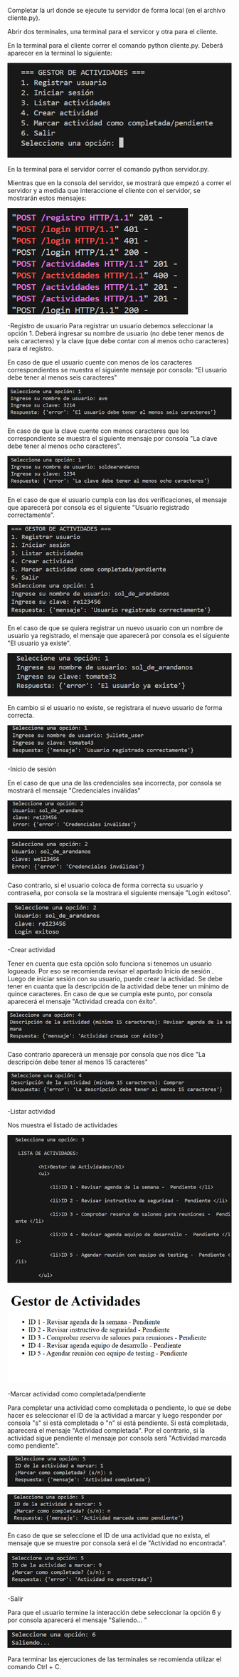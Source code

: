 Completar la url donde se ejecute tu servidor de forma local (en el archivo cliente.py).

Abrir dos terminales, una terminal para el servicor y otra para el cliente.

En la terminal para el cliente correr el comando python cliente.py.
Deberá aparecer en la terminal lo siguiente:

![alt text](images/image.png)

En la terminal para el servidor correr el comando python servidor.py.

Mientras que en la consola del servidor, se mostrará que empezó a correr el servidor y a medida que interaccione el cliente con el servidor, se mostrarán estos mensajes:

![alt text](images/image-17.png)

-Registro de usuario
Para registrar un usuario debemos seleccionar la opción 1.
Deberá ingresar su nombre de usuario (no debe tener menos de seis caracteres) y la clave (que debe contar con al menos ocho caracteres) para el registro. 

En caso de que el usuario cuente con menos de los caracteres correspondientes se muestra el siguiente mensaje por consola: "El usuario debe tener al menos seis caracteres"

![alt text](images/image-2.png)

En caso de que la clave cuente con menos caracteres que los correspondiente se muestra el siguiente mensaje por consola "La clave debe tener al menos ocho caracteres".

![alt text](images/image-1.png)

En el caso de que el usuario cumpla con las dos verificaciones, el mensaje que aparecerá por consola es el siguiente "Usuario registrado correctamente".

![alt text](images/image-3.png)

En el caso de que se quiera registrar un nuevo usuario con un nombre de usuario ya registrado, el mensaje que aparecerá por consola es el siguiente "El usuario ya existe".

![alt text](images/image-4.png)

En cambio si el usuario no existe, se registrara el nuevo usuario de forma correcta.

![alt text](images/image-5.png)

-Inicio de sesión

En el caso de que una de las credenciales sea incorrecta, por consola se mostrará el mensaje "Credenciales inválidas"

![alt text](images/image-6.png)

![alt text](images/image-7.png)

Caso contrario, si el usuario coloca de forma correcta su usuario y contraseña, por consola se la mostrara el siguiente mensaje "Login exitoso".

![alt text](images/image-8.png)

-Crear actividad

Tener en cuenta que esta opción solo funciona si tenemos un usuario logueado. Por eso se recomienda revisar el apartado Inicio de sesión .
Luego de iniciar sesión con su usuario, puede crear la actividad. Se debe tener en cuanta que la descripción de la actividad debe tener un mínimo de quince caracteres. En caso de que se cumpla este punto, por consola aparecerá el mensaje "Actividad creada con éxito".

![alt text](images/image-9.png)

Caso contrario aparecerá un mensaje por consola que nos dice "La descripción debe tener al menos 15 caracteres"

![alt text](images/image-10.png)

-Listar actividad

Nos muestra el listado de actividades

![alt text](images/image-12.png)

![alt text](images/image-13.png)

-Marcar actividad como completada/pendiente

Para completar una actividad como completada o pendiente, lo que se debe hacer es seleccionar el ID de la actividad a marcar y luego responder por consola "s" si está completada o "n" si está pendiente. Si está completada, aparecerá el mensaje "Actividad completada". Por el contrario, si la actividad sigue pendiente el mensaje por consola será "Actividad marcada como pendiente".

![alt text](images/image-14.png)

![alt text](images/image-16.png)

En caso de que se seleccione el ID de una actividad que no exista, el mensaje que se muestre por consola será el de "Actividad no encontrada".

![alt text](images/image-15.png)

-Salir

Para que el usuario termine la interacción debe seleccionar la opción 6 y por consola aparecerá el mensaje "Saliendo... "

![alt text](images/image-11.png)

Para terminar las ejercuciones de las terminales se recomienda utilizar el comando Ctrl + C.
